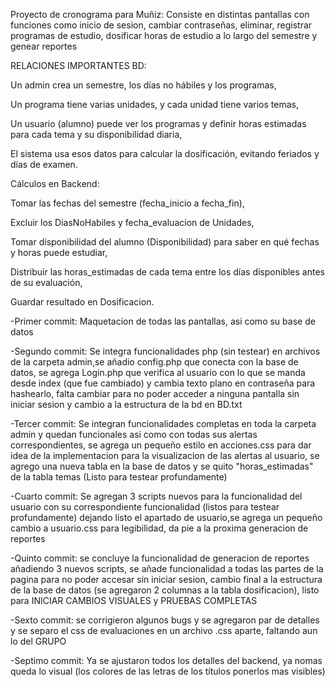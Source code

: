 Proyecto de cronograma para Muñiz:
Consiste en distintas pantallas con funciones como inicio de sesion, cambiar contraseñas, eliminar, registrar programas de estudio, dosificar horas de estudio a lo largo
del semestre y genear reportes

RELACIONES IMPORTANTES BD:

Un admin crea un semestre, los días no hábiles y los programas,

Un programa tiene varias unidades, y cada unidad tiene varios temas,

Un usuario (alumno) puede ver los programas y definir horas estimadas para cada tema y su disponibilidad diaria,

El sistema usa esos datos para calcular la dosificación, evitando feriados y días de examen.

Cálculos en Backend:

Tomar las fechas del semestre (fecha_inicio a fecha_fin),

Excluir los DiasNoHabiles y fecha_evaluacion de Unidades,

Tomar disponibilidad del alumno (Disponibilidad) para saber en qué fechas y horas puede estudiar,

Distribuir las horas_estimadas de cada tema entre los días disponibles antes de su evaluación,

Guardar resultado en Dosificacion.

-Primer commit:
Maquetacion de todas las pantallas, asi como su base de datos

-Segundo commit: Se integra funcionalidades php (sin testear) en archivos de la carpeta admin,se añadio config.php que conecta con la base de datos, se agrega Login.php que verifica al usuario con lo que se manda desde index (que fue cambiado) y cambia texto plano en contraseña para hashearlo, falta cambiar para no poder acceder a ninguna pantalla sin iniciar sesion y cambio a la estructura de la bd en BD.txt

-Tercer commit: Se integran funcionalidades completas en toda la carpeta admin y quedan funcionales asi como con todas sus alertas correspondientes, se agrega un pequeño estilo en acciones.css para dar idea de la implementacion para la visualizacion de las alertas al usuario, se agrego una nueva tabla en la base de datos y se quito "horas_estimadas" de la tabla temas (Listo para testear profundamente)

-Cuarto commit: Se agregan 3 scripts nuevos para la funcionalidad del usuario con su correspondiente funcionalidad (listos para testear profundamente) dejando listo el apartado de usuario,se agrega un pequeño cambio a usuario.css para legibilidad, da pie a la proxima generacion de reportes

-Quinto commit: se concluye la funcionalidad de generacion de reportes añadiendo 3 nuevos scripts, se añade funcionalidad a todas las partes de la pagina para no poder accesar sin iniciar sesion, cambio final a la estructura de la base de datos (se agregaron 2 columnas a la tabla dosificacion), listo para INICIAR CAMBIOS VISUALES y PRUEBAS COMPLETAS

-Sexto commit: se corrigieron algunos bugs y se agregaron par de detalles y se separo el css de evaluaciones en un archivo .css aparte, faltando aun lo del GRUPO

-Septimo commit: Ya se ajustaron todos los detalles del backend, ya nomas queda lo visual (los colores de las letras de los títulos ponerlos mas visibles)
